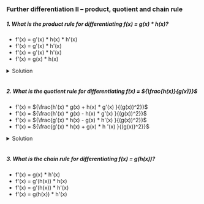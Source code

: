### Further differentiation II – product, quotient and chain rule

##### 1. What is the product rule for differentiating f(x) = g(x) \* h(x)?

- f'(x) = g'(x) \* h(x) \* h'(x)
- f'(x) = g'(x) \* h'(x)
- f'(x) = g'(x) \* h'(x)
- f'(x) = g(x) \* h(x)

<details>
  <summary>Solution</summary>

The correct answer is:

✅ **\( f'(x) = g'(x) h(x) + g(x) h'(x) \)**

**Product Rule for Differentiation**

If you have a function that is the product of two differentiable functions:

\[
f(x) = g(x) \cdot h(x)
\]

Then, the **product rule** states:

\[
f'(x) = g'(x) h(x) + g(x) h'(x)
\]

**Explanation:**

- \( g'(x) h(x) \) accounts for the rate of change of \( g(x) \) while keeping \( h(x) \) constant.
- \( g(x) h'(x) \) accounts for the rate of change of \( h(x) \) while keeping \( g(x) \) constant.

**Example:**

If \( f(x) = x^2 \cdot \sin x \), then using the product rule:

\[
f'(x) = (2x) \sin x + x^2 \cos x
\]

Thus, the correct choice follows this structure:

\[
\mathbf{f'(x) = g'(x) h(x) + g(x) h'(x)}
\] 🚀

  </br>

</details>

</br>

##### 2. What is the quotient rule for differentiating f(x) = ${\frac{h(x)}{g(x)}}$

- f'(x) = ${\frac{h'(x) * g(x) + h(x) * g'(x) }{(g(x))^2}}$
- f'(x) = ${\frac{h'(x) * g(x) - h(x) * g'(x) }{(g(x))^2}}$
- f'(x) = ${\frac{g'(x) * h(x) - g(x) * h'(x) }{(g(x))^2}}$
- f'(x) = ${\frac{g'(x) * h(x) + g(x) * h '(x) }{(g(x))^2}}$

<details>
  <summary>Solution</summary>

The correct answer is:

✅ **\( f'(x) = \frac{h'(x) g(x) - h(x) g'(x)}{(g(x))^2} \)**

**Quotient Rule for Differentiation**

If you have a function that is the **quotient** of two differentiable functions:

\[
f(x) = \frac{h(x)}{g(x)}
\]

Then, the **quotient rule** states:

\[
f'(x) = \frac{h'(x) g(x) - h(x) g'(x)}{(g(x))^2}
\]

**Explanation:**

- **\( h'(x) g(x) \)** → Derivative of the numerator times the denominator.
- **\( h(x) g'(x) \)** → Numerator times the derivative of the denominator.
- **The denominator squared: \( (g(x))^2 \)** ensures the fraction is properly differentiated.

  **Example:**

If
\[
f(x) = \frac{x^2}{x+1}
\]
Then using the quotient rule:

- \( h(x) = x^2 \), so \( h'(x) = 2x \)
- \( g(x) = x+1 \), so \( g'(x) = 1 \)

Applying the formula:
\[
f'(x) = \frac{(2x)(x+1) - (x^2)(1)}{(x+1)^2}
\]

\[
= \frac{2x^2 + 2x - x^2}{(x+1)^2}
\]

\[
= \frac{x^2 + 2x}{(x+1)^2}
\]

Thus, the correct answer is:

\[
\mathbf{f'(x) = \frac{h'(x) g(x) - h(x) g'(x)}{(g(x))^2}}
\] 🚀

  </br>

</details>

</br>

##### 3. What is the chain rule for differentiating f(x) = g(h(x))?

- f'(x) = g(x) \* h'(x)
- f'(x) = g'(h(x)) \* h(x)
- f'(x) = g'(h(x)) \* h'(x)
- f'(x) = g(h(x)) \* h'(x)
